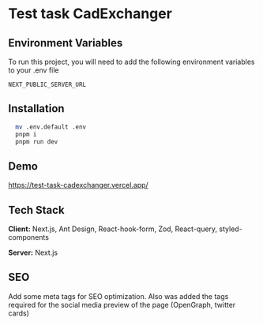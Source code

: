 # Test task CadExchanger

## Environment Variables

To run this project, you will need to add the following environment variables to your .env file

`NEXT_PUBLIC_SERVER_URL`

## Installation

```bash
  mv .env.default .env
  pnpm i
  pnpm run dev
```

## Demo

https://test-task-cadexchanger.vercel.app/

## Tech Stack

**Client:** Next.js, Ant Design, React-hook-form, Zod, React-query, styled-components

**Server:** Next.js

## SEO

Add some meta tags for SEO optimization. Also was added the tags required for the social media preview of the page (OpenGraph, twitter cards)
